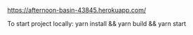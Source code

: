https://afternoon-basin-43845.herokuapp.com/

To start project locally:
yarn install && yarn build && yarn start

